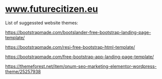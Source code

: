 # www.futurecitizen.eu


List of suggessted website themes:

https://bootstrapmade.com/bootslander-free-bootstrap-landing-page-template/

https://bootstrapmade.com/resi-free-bootstrap-html-template/

https://bootstrapmade.com/free-bootstrap-app-landing-page-template/

https://themeforest.net/item/onum-seo-marketing-elementor-wordpress-theme/25257938

